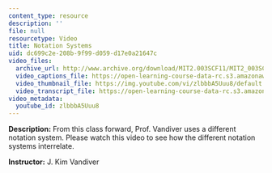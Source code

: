 ```yaml
---
content_type: resource
description: ''
file: null
resourcetype: Video
title: Notation Systems
uid: dc699c2e-208b-9f99-d059-d17e0a21647c
video_files:
  archive_url: http://www.archive.org/download/MIT2.003SCF11/MIT2_003SCF11_lec14b_300k.mp4
  video_captions_file: https://open-learning-course-data-rc.s3.amazonaws.com/2-003sc-engineering-dynamics-fall-2011/832184e2a226538590248cb346718142_zlbbbA5Uuu8.vtt
  video_thumbnail_file: https://img.youtube.com/vi/zlbbbA5Uuu8/default.jpg
  video_transcript_file: https://open-learning-course-data-rc.s3.amazonaws.com/2-003sc-engineering-dynamics-fall-2011/b4d73ee5468d44fd7b4c2c0a7883658f_zlbbbA5Uuu8.pdf
video_metadata:
  youtube_id: zlbbbA5Uuu8
---
```


**Description:** From this class forward, Prof. Vandiver uses a different notation system. Please watch this video to see how the different notation systems interrelate.

**Instructor:** J. Kim Vandiver
